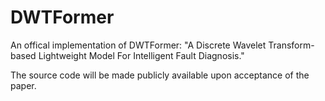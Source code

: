 # DWTFormer
An offical implementation of DWTFormer: "A Discrete Wavelet Transform-based Lightweight Model For Intelligent Fault Diagnosis."

The source code will be made publicly available upon acceptance of the paper.